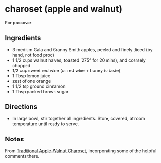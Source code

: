 # charoset (apple and walnut)

For passover

## Ingredients

* 3 medium Gala and Granny Smith apples, peeled and finely diced (by hand, not food proc)
* 1 1/2 cups walnut halves, toasted (275° for 20 mins), and coarsely chopped
* 1/2 cup sweet red wine (or red wine + honey to taste)
* 1 Tbsp lemon juice
* zest of one orange
* 1 1/2 tsp ground cinnamon
* 1 Tbsp packed brown sugar

## Directions

* In large bowl, stir together all ingredients. Store, covered, at room temperature until ready to serve.

## Notes

From [Traditional Apple-Walnut Charoset](https://www.epicurious.com/recipes/food/views/traditional-apple-walnut-charoset-234298), incorporating some of the helpful comments there.
